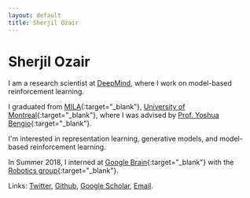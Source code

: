 ```yaml
---
layout: default
title: Sherjil Ozair
---
```


# Sherjil Ozair

I am a research scientist at [DeepMind](https://deepmind.com/), where I work on model-based reinforcement learning.

I graduated from [MILA](https://mila.umontreal.ca/en/){:target="_blank"}, [University of Montreal](http://www.umontreal.ca/en/){:target="_blank"}, where I was advised by [Prof. Yoshua Bengio](http://www.iro.umontreal.ca/~bengioy/yoshua_en/index.html){:target="_blank"}.

I'm interested in representation learning, generative models, and model-based reinforcement learning.

In Summer 2018, I interned at [Google Brain](https://research.google.com/teams/brain/){:target="_blank"} with the [Robotics group](https://research.google.com/teams/brain/robotics/){:target="_blank"}.

Links: [Twitter](https://twitter.com/@sherjilozair), [Github](https://github.com/sherjilozair), [Google Scholar](https://scholar.google.ca/citations?user=O7MZStwAAAAJ), [Email](mailto:sherjilozair@gmail.com).
